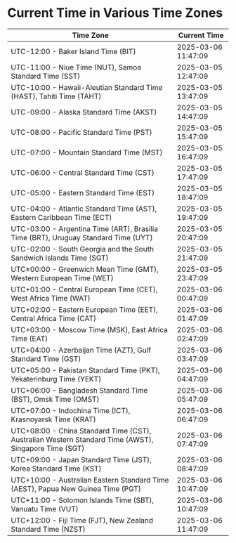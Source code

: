 # Current Time in Various Time Zones

| Time Zone | Current Time |
|-----------|--------------|
| UTC-12:00 - Baker Island Time (BIT) | 2025-03-06 11:47:09 |
| UTC-11:00 - Niue Time (NUT), Samoa Standard Time (SST) | 2025-03-05 12:47:09 |
| UTC-10:00 - Hawaii-Aleutian Standard Time (HAST), Tahiti Time (TAHT) | 2025-03-05 13:47:09 |
| UTC-09:00 - Alaska Standard Time (AKST) | 2025-03-05 14:47:09 |
| UTC-08:00 - Pacific Standard Time (PST) | 2025-03-05 15:47:09 |
| UTC-07:00 - Mountain Standard Time (MST) | 2025-03-05 16:47:09 |
| UTC-06:00 - Central Standard Time (CST) | 2025-03-05 17:47:09 |
| UTC-05:00 - Eastern Standard Time (EST) | 2025-03-05 18:47:09 |
| UTC-04:00 - Atlantic Standard Time (AST), Eastern Caribbean Time (ECT) | 2025-03-05 19:47:09 |
| UTC-03:00 - Argentina Time (ART), Brasília Time (BRT), Uruguay Standard Time (UYT) | 2025-03-05 20:47:09 |
| UTC-02:00 - South Georgia and the South Sandwich Islands Time (SGT) | 2025-03-05 21:47:09 |
| UTC±00:00 - Greenwich Mean Time (GMT), Western European Time (WET) | 2025-03-05 23:47:09 |
| UTC+01:00 - Central European Time (CET), West Africa Time (WAT) | 2025-03-06 00:47:09 |
| UTC+02:00 - Eastern European Time (EET), Central Africa Time (CAT) | 2025-03-06 01:47:09 |
| UTC+03:00 - Moscow Time (MSK), East Africa Time (EAT) | 2025-03-06 02:47:09 |
| UTC+04:00 - Azerbaijan Time (AZT), Gulf Standard Time (GST) | 2025-03-06 03:47:09 |
| UTC+05:00 - Pakistan Standard Time (PKT), Yekaterinburg Time (YEKT) | 2025-03-06 04:47:09 |
| UTC+06:00 - Bangladesh Standard Time (BST), Omsk Time (OMST) | 2025-03-06 05:47:09 |
| UTC+07:00 - Indochina Time (ICT), Krasnoyarsk Time (KRAT) | 2025-03-06 06:47:09 |
| UTC+08:00 - China Standard Time (CST), Australian Western Standard Time (AWST), Singapore Time (SGT) | 2025-03-06 07:47:09 |
| UTC+09:00 - Japan Standard Time (JST), Korea Standard Time (KST) | 2025-03-06 08:47:09 |
| UTC+10:00 - Australian Eastern Standard Time (AEST), Papua New Guinea Time (PGT) | 2025-03-06 10:47:09 |
| UTC+11:00 - Solomon Islands Time (SBT), Vanuatu Time (VUT) | 2025-03-06 10:47:09 |
| UTC+12:00 - Fiji Time (FJT), New Zealand Standard Time (NZST) | 2025-03-06 11:47:09 |
